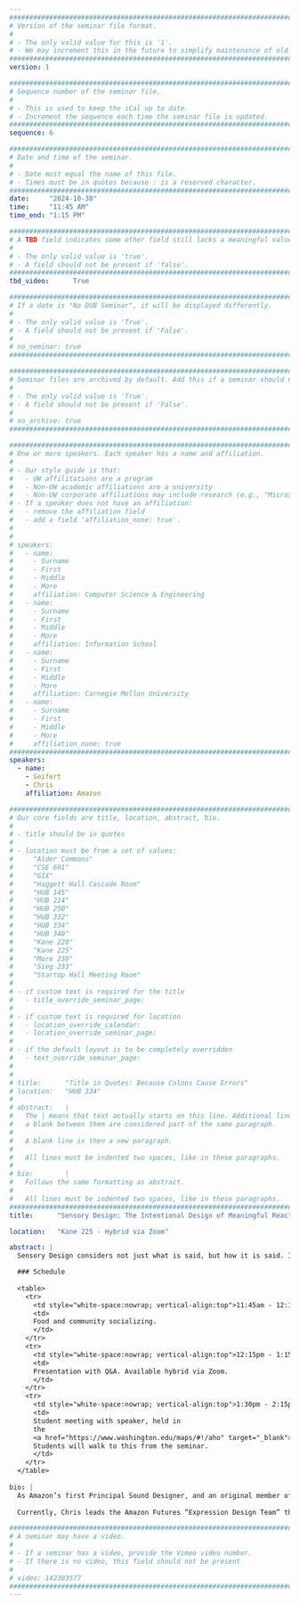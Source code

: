 ```yaml
---
################################################################################
# Version of the seminar file format.
#
# - The only valid value for this is '1'.
# - We may increment this in the future to simplify maintenance of old seminars.
################################################################################
version: 1

################################################################################
# Sequence number of the seminar file.
#
# - This is used to keep the iCal up to date.
# - Increment the sequence each time the seminar file is updated.
################################################################################
sequence: 6

################################################################################
# Date and time of the seminar.
#
# - Date must equal the name of this file.
# - Times must be in quotes because : is a reserved character.
################################################################################
date:     "2024-10-30"
time:     "11:45 AM"
time_end: "1:15 PM"

################################################################################
# A TBD field indicates some other field still lacks a meaningful value.
#
# - The only valid value is 'true'.
# - A field should not be present if 'false'.
################################################################################
tbd_video:      True

################################################################################
# If a date is "No DUB Seminar", it will be displayed differently.
#
# - The only valid value is 'True'.
# - A field should not be present if 'False'.
#
# no_seminar: true
################################################################################

################################################################################
# Seminar files are archived by default. Add this if a seminar should not be.
#
# - The only valid value is 'True'.
# - A field should not be present if 'False'.
#
# no_archive: true
################################################################################

################################################################################
# One or more speakers. Each speaker has a name and affiliation.
#
# - Our style guide is that:
#   - UW affilitations are a program
#   - Non-UW academic affiliations are a university
#   - Non-UW corporate affiliations may include research (e.g., "Microsoft Research")
# - If a speaker does not have an affiliation:
#   - remove the affiliation field
#   - add a field 'affiliation_none: true'.
#
#
# speakers:
#   - name: 
#     - Surname
#     - First
#     - Middle
#     - More
#     affiliation: Computer Science & Engineering 
#   - name: 
#     - Surname
#     - First
#     - Middle
#     - More
#     affiliation: Information School 
#   - name: 
#     - Surname
#     - First
#     - Middle
#     - More
#     affiliation: Carnegie Mellon University 
#   - name:
#     - Surname
#     - First
#     - Middle
#     - More
#     affiliation_none: true
################################################################################
speakers:
  - name:
    - Seifert
    - Chris
    affiliation: Amazon

################################################################################
# Our core fields are title, location, abstract, bio.
#
# - title should be in quotes
#
# - location must be from a set of values:
#     "Alder Commons"
#     "CSE 691"
#     "GIX"
#     "Haggett Hall Cascade Room"
#     "HUB 145"
#     "HUB 214"
#     "HUB 250"
#     "HUB 332"
#     "HUB 334"
#     "HUB 340"
#     "Kane 220"
#     "Kane 225"
#     "More 230"
#     "Sieg 233"
#     "StartUp Hall Meeting Room"
#
# - if custom text is required for the title
#   - title_override_seminar_page:
#
# - if custom text is required for location
#   - location_override_calendar:
#   - location_override_seminar_page:
#
# - if the default layout is to be completely overridden
#   - text_override_seminar_page:
#
#
# title:      "Title in Quotes: Because Colons Cause Errors"
# location:   "HUB 334"
#
# abstract:   |
#   The | means that text actually starts on this line. Additional lines without
#   a blank between them are considered part of the same paragraph.
#
#   A blank line is then a new paragraph.
#
#   All lines must be indented two spaces, like in these paragraphs.
#
# bio:        |
#   Follows the same formatting as abstract.
#
#   All lines must be indented two spaces, like in these paragraphs.
################################################################################
title:      "Sensory Design: The Intentional Design of Meaningful Reactions"

location:   "Kane 225 - Hybrid via Zoom"

abstract: |
  Sensory Design considers not just what is said, but how it is said. It recognizes that how we feel impacts our choices and actions and does so faster than we think. Let’s spend some time together exploring and discussing how footsteps in a hallway or, the materials used in a potato chip bag, can influence what we might say or do next...

  ### Schedule 
  
  <table>
    <tr>
      <td style="white-space:nowrap; vertical-align:top">11:45am - 12:15pm:&nbsp;</td>
      <td>
      Food and community socializing.
      </td>
    </tr>
    <tr>
      <td style="white-space:nowrap; vertical-align:top">12:15pm - 1:15pm:&nbsp;</td>
      <td>
      Presentation with Q&A. Available hybrid via Zoom.
      </td>
    </tr>
    <tr>
      <td style="white-space:nowrap; vertical-align:top">1:30pm - 2:15pm:&nbsp;</td>
      <td>
      Student meeting with speaker, held in 
      the
      <a href="https://www.washington.edu/maps/#!/aho" target="_blank">Alumni House Fireplace Room</a>.
      Students will walk to this from the seminar.
      </td>
    </tr>
  </table>
  
bio: |
  As Amazon’s first Principal Sound Designer, and an original member of the Alexa and Echo Design teams, Chris has defined and developed the personality and sound of Alexa and the non-verbal audio cues that accompany AI voices and Amazon’s Digital Products. Prior to Amazon, Chris spent years performing and producing music and as a Sound Designer for AAA interactive games including “The Sims” and “Spore”.
  
  Currently, Chris leads the Amazon Futures “Expression Design Team” that explores and defines the future of ambient, multi-modal, multi-sensory experiences. 

################################################################################
# A seminar may have a video.
#
# - If a seminar has a video, provide the Vimeo video number.
# - If there is no video, this field should not be present
#
# video: 142303577
################################################################################
---
```

